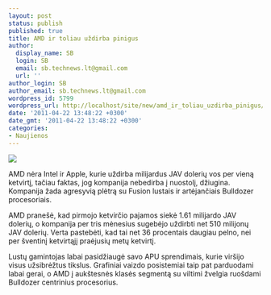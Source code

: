 ```yaml
---
layout: post
status: publish
published: true
title: AMD ir toliau uždirba pinigus
author:
  display_name: SB
  login: SB
  email: sb.technews.lt@gmail.com
  url: ''
author_login: SB
author_email: sb.technews.lt@gmail.com
wordpress_id: 5799
wordpress_url: http://localhost/site/new/amd_ir_toliau_uzdirba_pinigus/
date: '2011-04-22 13:48:22 +0300'
date_gmt: '2011-04-22 13:48:22 +0300'
categories:
- Naujienos
---
```

<div class="imgright"><img src="http://t2.gstatic.com/images?q=tbn:7-8qjOMhnnO5MM:http://www.brandsoftheworld.com/brands/0021/5470/brand.gif"  /></div>
<p>AMD nėra Intel ir Apple, kurie uždirba milijardus JAV dolerių vos per vieną ketvirtį, tačiau faktas, jog kompanija nebedirba į nuostolį, džiugina. Kompanija žada agresyvią plėtrą su Fusion lustais ir artėjančiais Bulldozer procesoriais.</p>
<p>AMD pranešė, kad pirmojo ketvirčio pajamos siekė 1.61 milijardo JAV dolerių, o kompanija per tris mėnesius sugebėjo uždirbti net 510 milijonų JAV dolerių. Verta pastebėti, kad tai net 36 procentais daugiau pelno, nei per šventinį ketvirtąjį praėjusių metų ketvirtį.</p>
<p>Lustų gamintojas labai pasidžiaugė savo APU sprendimais, kurie viršijo visus užsibrėžtus tikslus. Grafiniai vaizdo posistemiai taip pat parduodami labai gerai, o AMD į aukštesnės klasės segmentą su viltimi žvelgia ruošdami Bulldozer centrinius procesorius.<br /></p>
